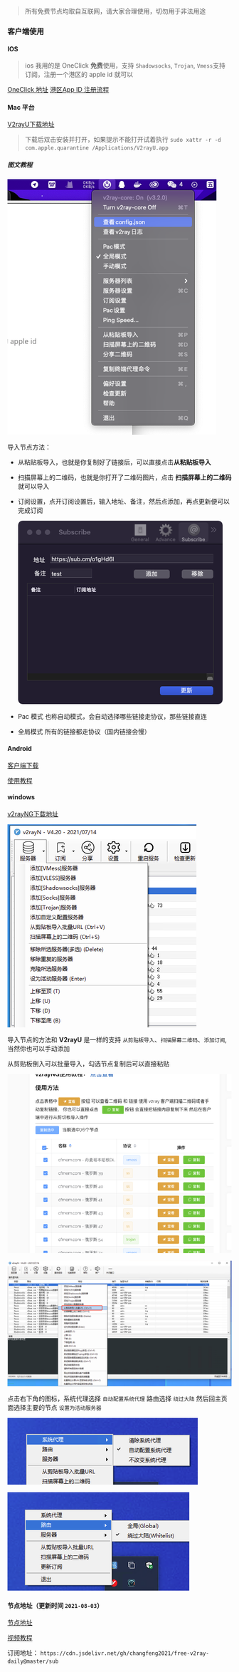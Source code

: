 > 所有免费节点均取自互联网，请大家合理使用，切勿用于非法用途

### 客户端使用

#### IOS 

> ios 我用的是 OneClick **免费**使用，支持 `Shadowsocks`, `Trojan`, `Vmess`支持订阅，注册一个港区的 apple id 就可以

[OneClick 地址](https://oneclick.earth/#/)
[港区App ID 注册流程](https://oneclick.earth/help/appleid.html)

#### Mac 平台

[V2rayU下载地址](https://pd.zwc365.com/seturl/https://github.com/yanue/V2rayU/releases/download/3.2.0/V2rayU.dmg)

> 下载后双击安装并打开，如果提示不能打开试着执行 `sudo xattr -r -d com.apple.quarantine /Applications/V2rayU.app`

##### 图文教程

![v2rayu-1](images/v2rayu-1.png)

导入节点方法：

- 从粘贴板导入，也就是你复制好了链接后，可以直接点击**从粘贴板导入**

- 扫描屏幕上的二维码，也就是你打开了二维码图片，点击 **扫描屏幕上的二维码**就可以导入

- 订阅设置，点开订阅设置后，输入地址、备注，然后点添加，再点更新便可以完成订阅

  ![v2rayu-2](images/v2rayu-2.png)

- Pac 模式 也称自动模式，会自动选择哪些链接走协议，那些链接直连
- 全局模式 所有的链接都走协议（国内链接会慢）

#### Android

[客户端下载](https://pd.zwc365.com/seturl/https://github.com/2dust/v2rayNG/releases/download/1.6.15/v2rayNG_1.6.15_arm64-v8a.apk)

[使用教程](https://www.cfmem.com/2021/07/v2rayng.html)

#### windows 

[v2rayNG下载地址](https://pd.zwc365.com/seturl/https://github.com/2dust/v2rayN/releases/download/4.20/v2rayN-Core.zip)

![image-20210731224452272](images/v2rayn-2.png)

导入节点的方法和 **V2rayU** 是一样的支持 `从剪贴板导入`、`扫描屏幕二维码`、`添加订阅`,当然你也可以手动添加

从剪贴板倒入可以批量导入，勾选节点复制后可以直接粘贴

![v2rayu01](images/v2rayn-1.png)

![image-20210731223330703](images/v2rayn-3.png)

点击右下角的图标，系统代理选择 `自动配置系统代理` 路由选择 `绕过大陆` 然后回主页面选择主要的节点 `设置为活动服务器`

![image-20210731224945547](images/v2rayn-4.png)

![image-20210731225007727](images/v2rayn-5.png)

#### 节点地址（更新时间 `2021-08-03`）

[节点地址](https://www.cfmem.com/2021/07/v2rayfree.html)

[视频教程](https://www.youtube.com/watch?v=odns9TAs4nQ)

订阅地址： `https://cdn.jsdelivr.net/gh/changfeng2021/free-v2ray-daily@master/sub`

